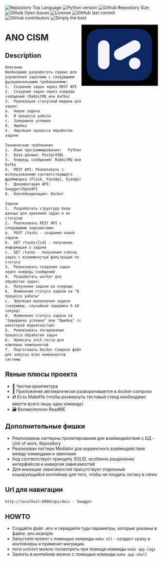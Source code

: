 ![Repository Top Language](https://img.shields.io/github/languages/top/Simongolovinskiy/ANO-CISM)
![Python version](https://img.shields.io/badge/python-3.10-blue.svg)
![Github Repository Size](https://img.shields.io/github/repo-size/Simongolovinskiy/ANO-CISM)
![Github Open Issues](https://img.shields.io/github/issues/Simongolovinskiy/ANO-CISM)
![License](https://img.shields.io/badge/license-MIT-green)
![GitHub last commit](https://img.shields.io/github/last-commit/Simongolovinskiy/ANO-CISM)
![GitHub contributors](https://img.shields.io/github/contributors/Simongolovinskiy/ANO-CISM)
![Simply the best](https://img.shields.io/badge/simply-the%20best%20%3B%29-orange)

<img align="right" width="50%" src="images/image.jpg">

# ANO CISM

## Description
```
Описание
Необходимо разработать сервис для управления задачами с следующими функциональными требованиями:
1.	Создание задач через REST API
2.	Создание задач через очереди сообщений (RabbitMQ или Kafka)
3.	Реализация статусной модели для задач:
a.	Новая задача
b.	В процессе работы
c.	Завершено успешно
d.	Ошибка
4.	Эмуляция процесса обработки задачи

Технические требования
1.	Язык программирования:   Python
2.	База данных: PostgreSQL
3.	Очередь сообщений: RabbitMQ или Kafka
4.	REST API: Реализовать с использованием соответствующего фреймворка (Flask, FastApi, Django)
5.	Документация API: Swagger/OpenAPI
6.	Контейнеризация: Docker

Задачи
1.	Разработать структуру базы данных для хранения задач и их статусов
2.	Реализовать REST API с следующими эндпоинтами:
a.	POST /tasks - создание новой задачи
b.	GET /tasks/{id} - получение информации о задаче
c.	GET /tasks - получение списка задач с возможностью фильтрации по статусу
3.	Реализовать создание задач через очередь сообщений
4.	Разработать worker для обработки задач:
a.	Получение задачи из очереди
b.	Изменение статуса задачи на "В процессе работы"
c.	Эмуляция выполнения задачи (например, случайная задержка 5-10 секунд)
d.	Изменение статуса задачи на "Завершено успешно" или "Ошибка" (с некоторой вероятностью)
5.	Реализовать логирование процесса обработки задач
6.	Написать unit-тесты для ключевых компонентов
7.	Подготовить Docker Compose файл для запуска всех компонентов системы

```

## Явные плюсы проекта

- :trident: Чистая архитектура
- :book: Приложение автоматически разворачивается в docker-compose
- :cd: Есть Makefile (чтобы развернуть тестовый стенд необходимо ввести всего лишь одну команду)
- :card_file_box: Великолепное ReadME

## Дополнительные фишки
- Реализованы паттерны проектирования для взаймодействия с БД - Unit of work, Repository
- Реализован паттерн Mediator для корректного взаймодействия между командами и эвентами
- Код соответствует принципу SOLID, особенно разделение интерфейсов и инверсия зависимостей
- Для иньекции зависимостей присутствует отдельный кэширующийся контейнер для того, чтобы не плодить логику в views

## Url для навигации
```http://localhost:8000/api/docs - Swagger```

## HOWTO

- Создайте файл .env и передайте туда параметры, которые указаны в файле .env.example
- Запустите проект с помощью команды `make all` - создаст сразу и контейнеры и применит миграции.
- логи uvicorn можно посмотреть при помощи команды `make app-logs`
- Залезть в контейнер можно с помощью команды `make app-shell`